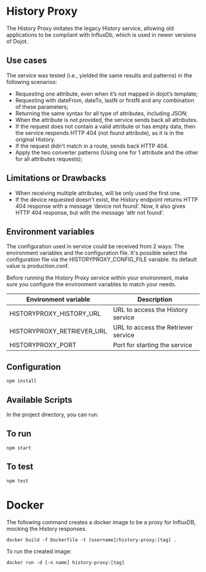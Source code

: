 # History Proxy

The History Proxy imitates the legacy History service, allowing old applications to be compliant with InfluxDb, which is used in newer versions of Dojot. 

## Use cases
The service was tested (i.e., yielded the same results and patterns) in the following scenarios:
* Requesting one attribute, even when it’s not mapped in dojot’s template;
* Requesting with dateFrom, dateTo, lastN or firstN and any combination of these parameters;
* Returning the same syntax for all type of attributes, including JSON;
* When the attribute is not provided, the service sends back all attributes. 
* If the request does not contain a valid attribute or has empty data, then the service responds HTTP 404  (not found attribute), as it is in the original History.
* If the request didn’t match in a route, sends back HTTP 404. 
* Apply the two converter patterns (Using one for 1 attribute and the other for all attributes requests); 

## Limitations or Drawbacks
* When receiving multiple attributes, will be only used the first one. 	
* If the device requested doesn't exist, the History endpoint returns HTTP 404 response with a message ‘device not found’. Now, it also gives HTTP 404 response, but with the message ‘attr not found’. 

## Environment variables

The configuration used in service could be received from 2 ways: The environment variables and the configuration file. It's possible select the configuration file via the HISTORYPROXY_CONFIG_FILE variable. Its default value is production.conf. 

Before running the History Proxy service within your environment, make sure you configure the environment variables to match your needs.


| Environment variable           | Description                         |
| ------------------------       | ----------------                    |
| HISTORYPROXY_HISTORY_URL       | URL to access the History service   |
| HISTORYPROXY_RETRIEVER_URL     | URL to access the Retriever service |
| HISTORYPROXY_PORT              | Port for starting the service       |
 
## Configuration

```shell
npm install
```
## Available Scripts

In the project directory, you can run:

## To run

```shell
npm start
```

## To test

```shell
npm test
```


# Docker

The following command creates a docker image to be a proxy for InfluxDB, mocking the History responses.

```shell
docker build -f Dockerfile -t [username]/history-proxy:[tag] .
```

To run the created image:

```shell
docker run -d [-n name] history-proxy:[tag]
```